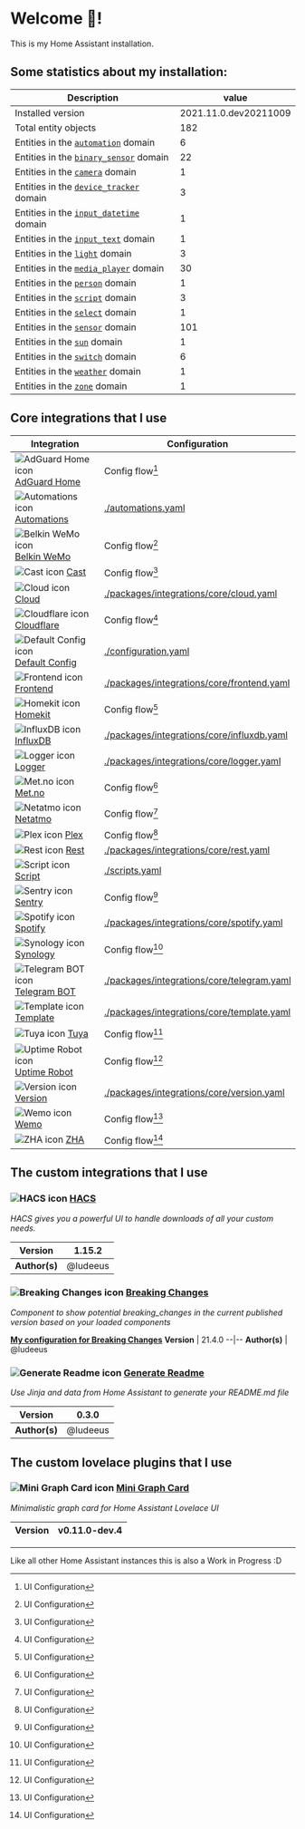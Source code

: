 # Welcome 👋!

This is my Home Assistant installation.

## Some statistics about my installation:

Description | value
--|--
Installed version | 2021.11.0.dev20211009
Total entity objects | 182
Entities in the [`automation`](https://www.home-assistant.io/components/automation) domain | 6
Entities in the [`binary_sensor`](https://www.home-assistant.io/components/binary_sensor) domain | 22
Entities in the [`camera`](https://www.home-assistant.io/components/camera) domain | 1
Entities in the [`device_tracker`](https://www.home-assistant.io/components/device_tracker) domain | 3
Entities in the [`input_datetime`](https://www.home-assistant.io/components/input_datetime) domain | 1
Entities in the [`input_text`](https://www.home-assistant.io/components/input_text) domain | 1
Entities in the [`light`](https://www.home-assistant.io/components/light) domain | 3
Entities in the [`media_player`](https://www.home-assistant.io/components/media_player) domain | 30
Entities in the [`person`](https://www.home-assistant.io/components/person) domain | 1
Entities in the [`script`](https://www.home-assistant.io/components/script) domain | 3
Entities in the [`select`](https://www.home-assistant.io/components/select) domain | 1
Entities in the [`sensor`](https://www.home-assistant.io/components/sensor) domain | 101
Entities in the [`sun`](https://www.home-assistant.io/components/sun) domain | 1
Entities in the [`switch`](https://www.home-assistant.io/components/switch) domain | 6
Entities in the [`weather`](https://www.home-assistant.io/components/weather) domain | 1
Entities in the [`zone`](https://www.home-assistant.io/components/zone) domain | 1

## Core integrations that I use

Integration | Configuration
--|--
![AdGuard Home icon](https://brands.home-assistant.io/_/adguard/icon.png) [AdGuard Home](https://home-assistant.io/integrations/adguard) | Config flow[^1]
![Automations icon](https://brands.home-assistant.io/_/automation/icon.png) [Automations](https://home-assistant.io/integrations/automation) | [./automations.yaml](./automations.yaml)
![Belkin WeMo icon](https://brands.home-assistant.io/_/wemo/icon.png) [Belkin WeMo](https://home-assistant.io/integrations/wemo) | Config flow[^1]
![Cast icon](https://brands.home-assistant.io/_/cast/icon.png) [Cast](https://home-assistant.io/integrations/cast) | Config flow[^1]
![Cloud icon](https://brands.home-assistant.io/_/cloud/icon.png) [Cloud](https://home-assistant.io/integrations/cloud) | [./packages/integrations/core/cloud.yaml](./packages/integrations/core/cloud.yaml)
![Cloudflare icon](https://brands.home-assistant.io/_/cloudflare/icon.png) [Cloudflare](https://home-assistant.io/integrations/cloudflare) | Config flow[^1]
![Default Config icon](https://brands.home-assistant.io/_/default_config/icon.png) [Default Config](https://home-assistant.io/integrations/default_config) | [./configuration.yaml](./configuration.yaml)
![Frontend icon](https://brands.home-assistant.io/_/frontend/icon.png) [Frontend](https://home-assistant.io/integrations/frontend) | [./packages/integrations/core/frontend.yaml](./packages/integrations/core/frontend.yaml)
![Homekit icon](https://brands.home-assistant.io/_/homekit/icon.png) [Homekit](https://home-assistant.io/integrations/homekit) | Config flow[^1]
![InfluxDB icon](https://brands.home-assistant.io/_/influxdb/icon.png) [InfluxDB](https://home-assistant.io/integrations/influxdb) | [./packages/integrations/core/influxdb.yaml](./packages/integrations/core/influxdb.yaml)
![Logger icon](https://brands.home-assistant.io/_/logger/icon.png) [Logger](https://home-assistant.io/integrations/logger) | [./packages/integrations/core/logger.yaml](./packages/integrations/core/logger.yaml)
![Met.no icon](https://brands.home-assistant.io/_/met/icon.png) [Met.no](https://home-assistant.io/integrations/met) | Config flow[^1]
![Netatmo icon](https://brands.home-assistant.io/_/netatmo/icon.png) [Netatmo](https://home-assistant.io/integrations/netatmo) | Config flow[^1]
![Plex icon](https://brands.home-assistant.io/_/plex/icon.png) [Plex](https://home-assistant.io/integrations/plex) | Config flow[^1]
![Rest icon](https://brands.home-assistant.io/_/rest/icon.png) [Rest](https://home-assistant.io/integrations/rest) | [./packages/integrations/core/rest.yaml](./packages/integrations/core/rest.yaml)
![Script icon](https://brands.home-assistant.io/_/script/icon.png) [Script](https://home-assistant.io/integrations/script) | [./scripts.yaml](./scripts.yaml)
![Sentry icon](https://brands.home-assistant.io/_/sentry/icon.png) [Sentry](https://home-assistant.io/integrations/sentry) | Config flow[^1]
![Spotify icon](https://brands.home-assistant.io/_/spotify/icon.png) [Spotify](https://home-assistant.io/integrations/spotify) | [./packages/integrations/core/spotify.yaml](./packages/integrations/core/spotify.yaml)
![Synology icon](https://brands.home-assistant.io/_/synology_dsm/icon.png) [Synology](https://home-assistant.io/integrations/synology_dsm) | Config flow[^1]
![Telegram BOT icon](https://brands.home-assistant.io/_/telegram/icon.png) [Telegram BOT](https://home-assistant.io/integrations/telegram) | [./packages/integrations/core/telegram.yaml](./packages/integrations/core/telegram.yaml)
![Template icon](https://brands.home-assistant.io/_/template/icon.png) [Template](https://home-assistant.io/integrations/template) | [./packages/integrations/core/template.yaml](./packages/integrations/core/template.yaml)
![Tuya icon](https://brands.home-assistant.io/_/tuya/icon.png) [Tuya](https://home-assistant.io/integrations/tuya) | Config flow[^1]
![Uptime Robot icon](https://brands.home-assistant.io/_/uptimerobot/icon.png) [Uptime Robot](https://home-assistant.io/integrations/uptimerobot) | Config flow[^1]
![Version icon](https://brands.home-assistant.io/_/version/icon.png) [Version](https://home-assistant.io/integrations/version) | [./packages/integrations/core/version.yaml](./packages/integrations/core/version.yaml)
![Wemo icon](https://brands.home-assistant.io/_/wemo/icon.png) [Wemo](https://home-assistant.io/integrations/wemo) | Config flow[^1]
![ZHA icon](https://brands.home-assistant.io/_/zha/icon.png) [ZHA](https://home-assistant.io/integrations/zha) | Config flow[^1]



## The custom integrations that I use

### ![HACS icon](https://brands.home-assistant.io/_/hacs/icon.png) [HACS](https://github.com/hacs/integration)

_HACS gives you a powerful UI to handle downloads of all your custom needs._

**Version** | 1.15.2
--|--
**Author(s)** | @ludeeus

### ![Breaking Changes icon](https://brands.home-assistant.io/_/breaking_changes/icon.png) [Breaking Changes](https://github.com/custom-components/breaking_changes)

_Component to show potential breaking_changes in the current published version based on your loaded components_


[**My configuration for Breaking Changes**](./packages/integrations/custom/breaking_changes.yaml)
**Version** | 21.4.0
--|--
**Author(s)** | @ludeeus

### ![Generate Readme icon](https://brands.home-assistant.io/_/readme/icon.png) [Generate Readme](https://github.com/custom-components/readme)

_Use Jinja and data from Home Assistant to generate your README.md file_

**Version** | 0.3.0
--|--
**Author(s)** | @ludeeus

## The custom lovelace plugins that I use

### ![Mini Graph Card icon](https://brands.home-assistant.io/_//icon.png) [Mini Graph Card](https://github.com/kalkih/mini-graph-card)

_Minimalistic graph card for Home Assistant Lovelace UI_

**Version** | v0.11.0-dev.4
--|--


***

Like all other Home Assistant instances this is also a Work in Progress :D

<!-- Footnotes -->
[^1]: UI Configuration